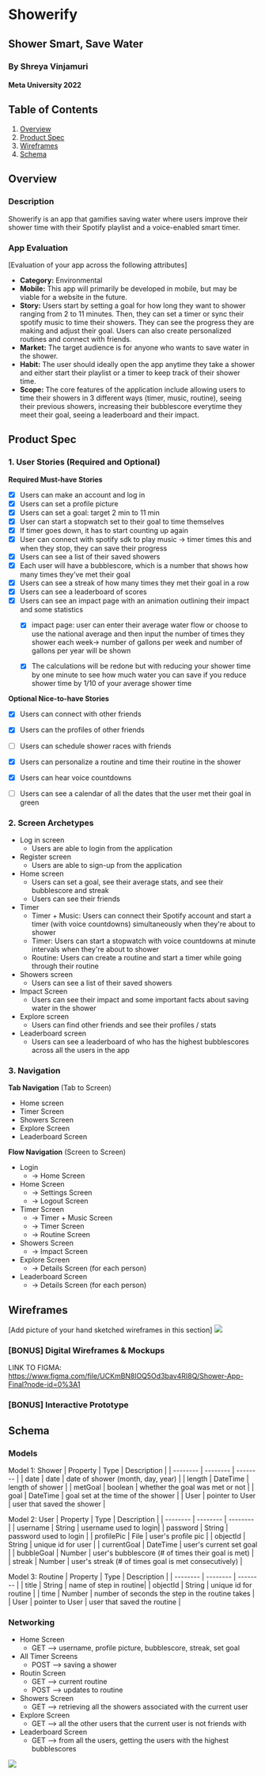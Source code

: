 Showerify 
===

## Shower Smart, Save Water
### By Shreya Vinjamuri
#### Meta University 2022

## Table of Contents
1. [Overview](#Overview)
1. [Product Spec](#Product-Spec)
1. [Wireframes](#Wireframes)
2. [Schema](#Schema)

## Overview
### Description
Showerify is an app that gamifies saving water where users improve their shower time with their Spotify playlist and a voice-enabled smart timer. 

### App Evaluation
[Evaluation of your app across the following attributes]
- **Category:** Environmental
- **Mobile:** This app will primarily be developed in mobile, but may be viable for a website in the future.  
- **Story:** Users start by setting a goal for how long they want to shower ranging from 2 to 11 minutes. Then, they can set a timer or sync their spotify music to time their showers. They can see the progress they are making and adjust their goal. Users can also create personalized routines and connect with friends.
- **Market:** The target audience is for anyone who wants to save water in the shower.
- **Habit:** The user should ideally open the app anytime they take a shower and either start their playlist or a timer to keep track of their shower time.
- **Scope:** The core features of the application include allowing users to time their showers in 3 different ways (timer, music, routine), seeing their previous showers, increasing their bubblescore everytime they meet their goal, seeing a leaderboard and their impact.

## Product Spec

### 1. User Stories (Required and Optional)

**Required Must-have Stories**

- [x] Users can make an account and log in
- [x] Users can set a profile picture
- [x] Users can set a goal: target 2 min to 11 min
- [x] User can start a stopwatch set to their goal to time themselves
- [x] If timer goes down, it has to start counting up again
- [x] User can connect with spotify sdk to play music → timer times this and when they stop, they can save their progress
- [x] Users can see a list of their saved showers
- [x] Each user will have a bubblescore, which is a number that shows how many times they’ve met their goal
- [x] Users can see a streak of how many times they met their goal in a row
- [x] Users can see a leaderboard of scores
- [x] Users can see an impact page with an animation outlining their impact and some statistics 
    - [x] impact page: user can enter their average water flow or choose to use the national average and then input the number of times they shower each week-> number of gallons per week and number of gallons per year will be shown
    - [x] The calculations will be redone but with reducing your shower time by one minute to see how much water you can save if you reduce shower time by 1/10 of your average shower time


**Optional Nice-to-have Stories**

- [x] Users can connect with other friends 
- [x] Users can the profiles of other friends
- [ ] Users can schedule shower races with friends
- [x] Users can personalize a routine and time their routine in the shower
- [x] Users can hear voice countdowns
- [ ] Users can see a calendar of all the dates that the user met their goal in green


### 2. Screen Archetypes

* Log in screen
   * Users are able to login from the application
* Register screen
   * Users are able to sign-up from the application
* Home screen
   * Users can set a goal, see their average stats, and see their bubblescore and streak
   * Users can see their friends
* Timer
   * Timer + Music: Users can connect their Spotify account and start a timer (with voice countdowns) simultaneously when they're about to shower
   * Timer: Users can start a stopwatch with voice countdowns at minute intervals when they're about to shower
   * Routine: Users can create a routine and start a timer while going through their routine
* Showers screen
    * Users can see a list of their saved showers
* Impact Screen
    * Users can see their impact and some important facts about saving water in the shower
* Explore screen
    * Users can find other friends and see their profiles / stats
* Leaderboard screen
    * Users can see a leaderboard of who has the highest bubblescores across all the users in the app

### 3. Navigation

**Tab Navigation** (Tab to Screen)

* Home screen
* Timer Screen
* Showers Screen
* Explore Screen
* Leaderboard Screen

**Flow Navigation** (Screen to Screen)

* Login
    * -> Home Screen
* Home Screen
    * -> Settings Screen
    * -> Logout Screen
* Timer Screen
    * -> Timer + Music Screen
    * -> Timer Screen
    * -> Routine Screen
* Showers Screen
    * -> Impact Screen
* Explore Screen
    * -> Details Screen (for each person)
* Leaderboard Screen
    * -> Details Screen (for each person)

## Wireframes
[Add picture of your hand sketched wireframes in this section]
![](https://i.imgur.com/lU3L7lv.jpg)

### [BONUS] Digital Wireframes & Mockups

LINK TO FIGMA:
https://www.figma.com/file/UCKmBN8lOQ5Od3bav4RI8Q/Shower-App-Final?node-id=0%3A1

### [BONUS] Interactive Prototype


## Schema 
### Models


Model 1: Shower
| Property | Type | Description |
| -------- | -------- | -------- |
| date     | date     | date of shower (month, day, year)     |
| length | DateTime | length of shower |
| metGoal | boolean | whether the goal was met or not |
| goal | DateTime | goal set at the time of the shower |
| User | pointer to User | user that saved the shower |


Model 2: User
| Property | Type | Description |
| -------- | -------- | -------- |
| username     | String     | username used to login|
| password | String | password used to login |
| profilePic | File | user's profile pic |
| objectId | String | unique id for user |
| currentGoal | DateTime | user's current set goal |
| bubbleGoal | Number | user's bubblescore (# of times their goal is met) |
| streak | Number | user's streak (# of times goal is met consecutively) |

Model 3: Routine
| Property | Type | Description |
| -------- | -------- | -------- |
| title     | String     | name of step in routine|
| objectId | String | unique id for routine |
| time | Number | number of seconds the step in the routine takes |
| User | pointer to User | user that saved the routine |


### Networking

* Home Screen
    * GET --> username, profile picture, bubblescore, streak, set goal
* All Timer Screens
    * POST --> saving a shower
* Routin Screen
   * GET --> current routine
   * POST --> updates to routine
* Showers Screen
    * GET --> retrieving all the showers associated with the current user
* Explore Screen
   * GET --> all the other users that the current user is not friends with
* Leaderboard Screen
    * GET --> from all the users, getting the users with the highest bubblescores


![](https://i.imgur.com/qzgrfLO.jpg)
